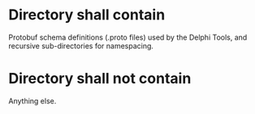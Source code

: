 # Directory shall contain
Protobuf schema definitions (.proto files) used by the Delphi Tools, and recursive sub-directories for namespacing.

# Directory shall not contain
Anything else.


